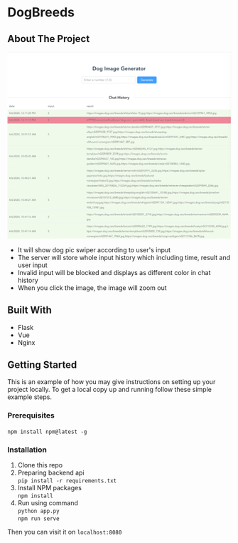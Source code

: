 #  DogBreeds
## About The Project
![homepage.png](frontend%2Fsrc%2Fassets%2Fhomepage.png)

- It will show dog pic swiper according to user's input
- The server will store whole input history which including time, result and user input
- Invalid input will be blocked and displays as different color in chat history
- When you click the image, the image will zoom out

## Built With
* Flask
* Vue
* Nginx

## Getting Started

This is an example of how you may give instructions on setting up your project locally. To get a local copy up and running follow these simple example steps.

### Prerequisites
`npm install npm@latest -g`

### Installation
1. Clone this repo
2. Preparing backend api<br>
`pip install -r requirements.txt`
3. Install NPM packages<br>
`npm install`
4. Run using command<br>
`python app.py`<br>
`npm run serve`

Then you can visit it on `localhost:8080`

